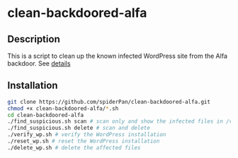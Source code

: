 # clean-backdoored-alfa

## Description

This is a script to clean up the known infected WordPress site from the Alfa backdoor. See [details](https://lukeleal.com/research/posts/backdoored-alfa-webshell/)

## Installation

```bash
git clone https://github.com/spiderPan/clean-backdoored-alfa.git
chmod +x clean-backdoored-alfa/*.sh
cd clean-backdoored-alfa
./find_suspicious.sh scan # scan only and show the infected files in /var/log/affected_files.log
./find_suspicious.sh delete # scan and delete
./verify_wp.sh # verify the WordPress installation
./reset_wp.sh # reset the WordPress installation
./delete_wp.sh # delete the affected files
```
